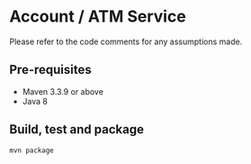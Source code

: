 # Account / ATM Service

Please refer to the code comments for any assumptions made.

## Pre-requisites
* Maven 3.3.9 or above
* Java 8

## Build, test and package
```
mvn package
```